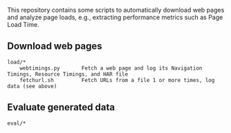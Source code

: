 This repository contains some scripts to automatically download web pages and analyze page loads, e.g., extracting performance metrics such as Page Load Time.

Download web pages
-----------

	load/*
        webtimings.py       Fetch a web page and log its Navigation Timings, Resource Timings, and HAR file
        fetchurl.sh         Fetch URLs from a file 1 or more times, log data (see above)

Evaluate generated data
------------------------

	eval/*
